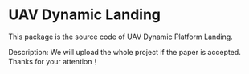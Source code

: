 # UAV Dynamic Landing
This package is the source code of UAV Dynamic Platform Landing.

Description: We will upload the whole project if the paper is accepted. Thanks for your attention！
